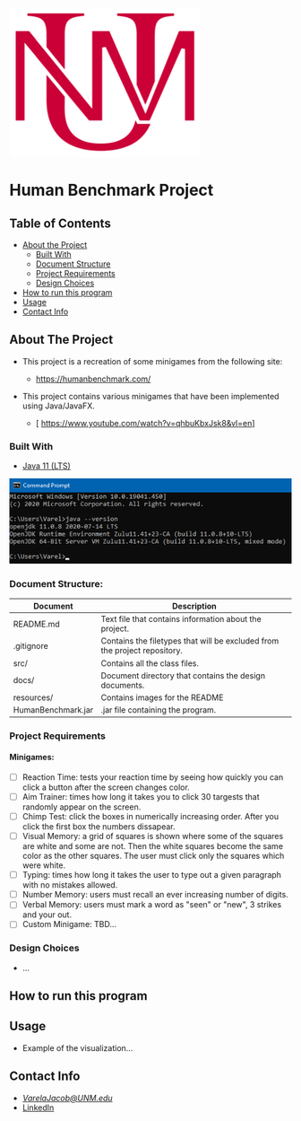 <!-- PROJECT LOGO -->
![UNM-Logo](resources/unmLogo.png)

# Human Benchmark Project

<!-- TABLE OF CONTENTS -->
## Table of Contents

* [About the Project](#about-the-project)
  * [Built With](#built-with)
  * [Document Structure](#document-structure)
  * [Project Requirements](#project-requirements)
  * [Design Choices](#design-choices)
* [How to run this program](#how-to-run-this-program)
* [Usage](#usage)
* [Contact Info](#contact-info)



<!-- ABOUT THE PROJECT -->
## About The Project

<!--[![Product Name Screen Shot][product-screenshot]] -->

*  This project is a recreation of some minigames from the following site:
    * https://humanbenchmark.com/
* This project contains various minigames that have been implemented using Java/JavaFX.

  * [ https://www.youtube.com/watch?v=qhbuKbxJsk8&vl=en]

### Built With
* [Java 11 (LTS)](https://www.azul.com/downloads/zulu-community/)
 
![Java-Version](resources/Java_Version.png)


### Document Structure:
Document                 | Description
--------------------     | --------------------
README.md                | Text file that contains information about the project.
.gitignore               | Contains the filetypes that will be excluded from the project repository.
 src/                    | Contains all the class files.
 docs/                   | Document directory that contains the design documents.
 resources/              | Contains images for the README  
 HumanBenchmark.jar      | .jar file containing the program.

### Project Requirements
#### Minigames:
- [ ] Reaction Time: tests your reaction time by seeing how quickly you can click a button after the screen changes color.
- [ ] Aim Trainer: times how long it takes you to click 30 targests that randomly appear on the screen.
- [ ] Chimp Test: click the boxes in numerically increasing order. After you click the first box the numbers dissapear. 
- [ ] Visual Memory: a grid of squares is shown where some of the squares are white and some are not. Then the white squares become the same color as the other squares. The user must click only the squares which were white.
- [ ]  Typing: times how long it takes the user to type out a given paragraph with no mistakes allowed.
- [ ] Number Memory: users must recall an ever increasing number of digits.
- [ ] Verbal Memory: users must mark a word as "seen" or "new", 3 strikes and your out. 
- [ ] Custom Minigame: TBD...

### Design Choices

* ...


<!-- HOW TO RUN -->
## How to run this program


<!-- USAGE EXAMPLES -->
## Usage

* Example of the visualization...


<!-- CONTACT INFO -->
## Contact Info

* *VarelaJacob@UNM.edu*
* [LinkedIn](https://www.linkedin.com/in/jacobvarela/)
